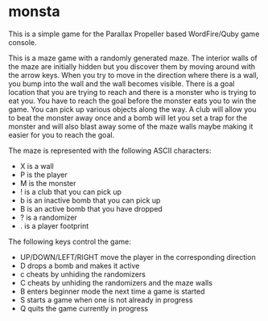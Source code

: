 # monsta
This is a simple game for the Parallax Propeller based WordFire/Quby game console.

This is a maze game with a randomly generated maze. The interior walls of the maze are initially hidden but you discover them by moving around with the arrow keys. When you try to move in the direction where there is a wall, you bump into the wall and the wall becomes visible. There is a goal location that you are trying to reach and there is a monster who is trying to eat you. You have to reach the goal before the monster eats you to win the game. You can pick up various objects along the way. A club will allow you to beat the monster away once and a bomb will let you set a trap for the monster and will also blast away some of the maze walls maybe making it easier for you to reach the goal.

The maze is represented with the following ASCII characters:

- X is a wall
- P is the player
- M is the monster
- ! is a club that you can pick up
- b is an inactive bomb that you can pick up
- B is an active bomb that you have dropped
- ? is a randomizer
- . is a player footprint

The following keys control the game:

- UP/DOWN/LEFT/RIGHT move the player in the corresponding direction
- D drops a bomb and makes it active
- c cheats by unhiding the randomizers
- C cheats by unhiding the randomizers and the maze walls
- B enters beginner mode the next time a game is started
- S starts a game when one is not already in progress
- Q quits the game currently in progress
